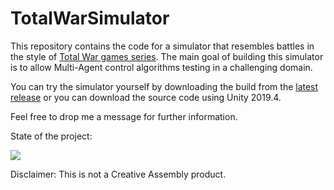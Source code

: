 # TotalWarSimulator

This repository contains the code for a simulator that resembles battles in the style of [Total War games series](https://www.totalwar.com/).
The main goal of building this simulator is to allow Multi-Agent control algorithms testing in a challenging domain.

You can try the simulator yourself by downloading the build from the [latest release](https://github.com/MichelangeloConserva/TotalWarSimulator/releases) or you can download the source code using Unity 2019.4.


Feel free to drop me a message for further information.

State of the project:

![](Assets/Recordings/TWRelease010.gif)

Disclaimer: This is not a Creative Assembly product.
